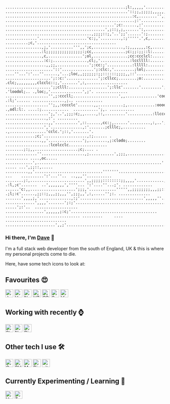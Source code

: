     .....................................................;l:,,,,,'........................................................................................
    ......................................................'::;;,;;;;;,,,,,,'............,;'...............................................................
    ........................................................:c,........'',;;c;.........,l:,,,;;...........................................................
    .........................................................;:'............,c'........cc'...::...........................................................
    ................................................';c:......,:'............;c;'.....;c,...;:'...........................................................
    ............................................',;::;,;,......':,............:o:'..'::,...'::,'.........',,,,,,,,;;,''...................................
    ......................................,;;;;::;,'..';;'......':;............'::;;;,.....,;co:'..',,,,''''.......:l,'...................................
    ..............'.....................'c:;,'.........,:;'''''.',c,...........';:;'.......,;:l::;,,,... ..........;c,'...................................
    ................,;,'..........''',,';c,.............,:;,,,,,,,:c,.......',,,,..........'::,';,................'::,,...................................
    ................:l;;;;;;;;;;;;;;;;:;cc,..............;c:;;:;;::l:.......'..,............::',.................'c:,;;'..................................
    ................,c,...............';ol,...............;cc:ccclcl:.......................;;'.................';,...,;'.................................
    .................:c:;...............,cl;,'.............:lccllll:...............:,......,;'.............,'..........';'................................
    ..................,,;;,..............';:cc:;'...........:lllll:...............';.......,;......'.....,ld:...........,;'....,;;;;,.....................
    .....................'::'..............';:clc:,'.........;lol;.......... ....''...':'...''......,'...;loc,,;;;;;;:;;::::::;;;;,,::'...................
    ....................';::c:'..............';:cllcc;........;o:...........,,''......:o:....'..... .clc;,,,,,,,,,clcclc::;,'.......',:,..................
    ....................';;clll:.................';:llc'.......'.........';l:.........clc:,,,,'...  .'loodol;.. .,loc;,'..............',;'. ..............
    ...................'',;:cccll;....................',,..............'cool,........,cclc,...''',;,'.:dl;,... .:l;'...... ..............,;.. ............
    ...................'';,,:cccclc'.......,,...........;,............:oooo:.........,clc,...... .,odl:l:. ....:;............  ...........';,. ...........
    ...................';,'..',;;;:c;,,.....,::,.........'...........:llccc,.........,clc'..........:,.......';'......... ..................,:'. .........
    ...................,,'..........',::......,cc:;,......'.........,:,..';'.........,ccl;...........''......'.........;:'...................':;..........
    .................','..............,:'.......;clllc;,.......... .,................'cclc.';::,'.......'. .............;c;'...................,:;...... .
    ................,,'...............';,........,;:clodo;........ ...................:lcolcclc................. ........;:;,,...................;c;.... .
    ..............''...................,;...........',;;;,............................'clc:;:l;...........................,:,,;,.. .......... ....,oc.....
    ............',.......................................................''............'lc:,;c,............................,:,.'''.. ..... ...',;;::,.....  
    ..........,,'..............................'''''''.....................:c;'..........cl;,c;..........  ...    ..........':'...''..  ..,,,''...........
    ........;:,........................',,;;;;;::::::::;;,,,,'............,c:;:::,...... .:l,;c'.......  ..',,,,,,,',''''... ':'....''...;'. .............
    ......'c:,,....................';;;,'............''''',,;;;;;;;;,,,;;::;'...';::;'..  .;l;:c'......,;;::;,,,;;,,,'',;;;,,',:,.....'';:. ..............
    .......',,,,;,'..............,:;'............................',,,,,''..........';:::;,,:dl,;:;,,,;;,'..''..,,,,,'.......,;:;;;......,:;...............
    .............',,,,'.......';:;'.....................................................',;;;'.'..''..................... .....';:'..  ...................
    .................',,,,,,;:c;'......................................  ................................. .........     ....  ...........................
    ......................',,;'...........................................................................................................................

### Hi there, I'm [Dave](https://github.com/david-webber) 🤘
I'm a full stack web developer from the south of England, UK & this is where my personal projects come to die. 

Here, have some tech icons to look at:
## Favourites 😍
<img src="https://img.shields.io/badge/JavaScript-333?logo=javascript" alt="JavaScript logo" title="JavaScript" height="25" />&nbsp;<img src="https://img.shields.io/badge/Vue-333?logo=vue.js" alt="Vue logo" title="Vue" height="25" />&nbsp;<img src="https://img.shields.io/badge/Node.js-333?logo=node.js" alt="Nodejs logo" title="Nodejs" height="25" />&nbsp;<img src="https://img.shields.io/badge/HTML5-333?logo=html5" alt="HTML5 logo" title="HTML5" height="25" />&nbsp;<img src="https://img.shields.io/badge/CSS3-333?logo=css3" alt="CSS3 logo" title="CSS3" height="25" />&nbsp;<img src="https://img.shields.io/badge/Scss-333?logo=sass" alt="Sass logo" title="Sass" height="25" />&nbsp;<img src="https://img.shields.io/badge/VS%20Code-333?logo=visual-studio-code" alt="Visual Studio Code logo" title="Visual Studio Code" height="25" />

## Working with recently ⌚
<img src="https://img.shields.io/badge/Strapi-333?logo=Strapi" alt="Strapi logo" title="Strapi" height="25" />&nbsp;<img src="https://img.shields.io/badge/Nuxt-333?logo=Nuxt.js" alt="Nuxt logo" title="Nuxt" height="25" />&nbsp;<img src="https://img.shields.io/badge/Digital%20Ocean-333?logo=DigitalOcean" alt="DigitalOcean logo" title="DigitalOcean" height="25" />

## Other tech I use 🛠 
<img src="https://img.shields.io/badge/Cypress-333?logo=Cypress" alt="Cypress logo" title="Cypress" height="25" />&nbsp;<img src="https://img.shields.io/badge/PHP-333?logo=PHP" alt="PHP logo" title="PHP" height="25" />&nbsp;<img src="https://img.shields.io/badge/MySQL-333?logo=MySQL" alt="MySQL logo" title="MySQL" height="25" />&nbsp;<img src="https://img.shields.io/badge/BigCommerce-333?logo=BigCommerce" alt="BigCommerce logo" title="BigCommerce" height="25" />&nbsp;<img src="https://img.shields.io/badge/Git-333?logo=git" alt="git logo" title="git" height="25" />

## Currently Experimenting / Learning 📕
<img src="https://img.shields.io/badge/Unity-333?logo=Unity" alt="Unity logo" title="Unity" height="25" />&nbsp;<img src="https://img.shields.io/badge/Typescript-333?logo=Typescript" alt="Typescript logo" title="Typescript" height="25" /> 
